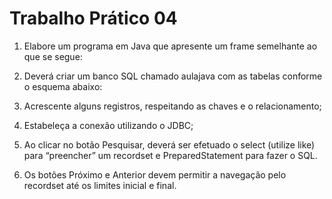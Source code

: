 # Trabalho Prático 04

1. Elabore um programa em Java que apresente um frame semelhante ao que se segue:
  
   
3. Deverá criar um banco SQL chamado aulajava com as tabelas conforme o esquema abaixo:
4. Acrescente alguns registros, respeitando as chaves e o relacionamento;
5. Estabeleça a conexão utilizando o JDBC;
6. Ao clicar no botão Pesquisar, deverá ser efetuado o select (utilize like) para “preencher” um recordset e PreparedStatement para fazer o SQL.
7. Os botões Próximo e Anterior devem permitir a navegação pelo recordset até os limites inicial e final.
